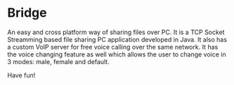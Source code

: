 # Bridge
An easy and cross platform way of sharing files over PC.
It is a TCP Socket Streamming based file sharing PC application developed in Java.
It also has a custom VoIP server for free voice calling over the same network. It has the voice changing feature as well which allows the user to change voice in 3 modes: male, female and default.

Have fun!
